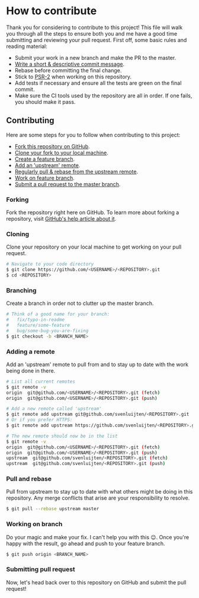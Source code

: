# How to contribute
Thank you for considering to contribute to this project! This file will walk you through all the steps to ensure both you and me have a good time submitting and reviewing your pull request. First off, some basic rules and reading material:

- Submit your work in a new branch and make the PR to the master.
- [Write a short & descriptive commit message](http://chris.beams.io/posts/git-commit/).
- Rebase before committing the final change.
- Stick to [PSR-2](http://www.php-fig.org/psr/psr-2/) when working on this repository.
- Add tests if necessary and ensure all the tests are green on the final commit.
- Make sure the CI tools used by the repository are all in order. If one fails, you should make it pass.

## Contributing
Here are some steps for you to follow when contributing to this project:

- [Fork this repository on GitHub](#forking).
- [Clone your fork to your local machine](#cloning).
- [Create a feature branch](#branching).
- [Add an 'upstream' remote](#adding-a-remote).
- [Regularly pull & rebase from the upstream remote](#pull-and-rebase).
- [Work on feature branch](#working-on-branch).
- [Submit a pull request to the master branch](#submitting-pull-request).

### Forking
Fork the repository right here on GitHub. To learn more about forking a repository, visit
[GitHub's help article about it](https://help.github.com/articles/fork-a-repo/).

### Cloning
Clone your repository on your local machine to get working on your pull request.

```bash
# Navigate to your code directory
$ git clone https://github.com/<USERNAME>/<REPOSITORY>.git
$ cd <REPOSITORY>
```

### Branching
Create a branch in order not to clutter up the master branch.

```bash
# Think of a good name for your branch:
#   fix/typo-in-readme
#   feature/some-feature
#   bug/some-bug-you-are-fixing
$ git checkout -b <BRANCH_NAME>
```

### Adding a remote
Add an 'upstream' remote to pull from and to stay up to date with the work being done in there.

```bash
# List all current remotes
$ git remote -v
origin  git@github.com/<USERNAME>/<REPOSITORY>.git (fetch)
origin  git@github.com/<USERNAME>/<REPOSITORY>.git (push)

# Add a new remote called 'upstream'
$ git remote add upstream git@github.com/svenluijten/<REPOSITORY>.git
# Or if you prefer HTTPS:
$ git remote add upstream https://github.com/svenluijten/<REPOSITORY>.git

# The new remote should now be in the list
$ git remote -v
origin  git@github.com/<USERNAME>/<REPOSITORY>.git (fetch)
origin  git@github.com/<USERNAME>/<REPOSITORY>.git (push)
upstream  git@github.com/svenluijten/<REPOSITORY>.git (fetch)
upstream  git@github.com/svenluijten/<REPOSITORY>.git (push)
```

### Pull and rebase
Pull from upstream to stay up to date with what others might be doing in this repository. Any merge conflicts that arise
are your responsibility to resolve.

```bash
$ git pull --rebase upstream master
```

### Working on branch
Do your magic and make your fix. I can't help you with this :wink:. Once you're happy with the result, go ahead and push
to your feature branch.

```bash
$ git push origin <BRANCH_NAME>
```

### Submitting pull request
Now, let's head back over to this repository on GitHub and submit the pull request!
